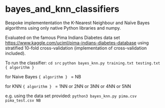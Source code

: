 # bayes_and_knn_classifiers
Bespoke implemententation the K-Nearest Neighbour and Naïve Bayes algorithms using only native Python libraries and numpy. 

Evaluated on the famous Pima Indians Diabetes data set https://www.kaggle.com/uciml/pima-indians-diabetes-database using 
stratified 10-fold cross-validation (implementation of cross-validation included).

To run the classifier:
`cd src`
`python bayes_knn.py training.txt testing.txt { algorithm } `

for Naive Bayes `{ algorithm } ` = NB 

for KNN `{ algorithm } ` = 1NN or 2NN or 3NN or 4NN or 5NN

e.g. using the data set provided: 
`python3 bayes_knn.py pima.csv pima_test.csv NB`
